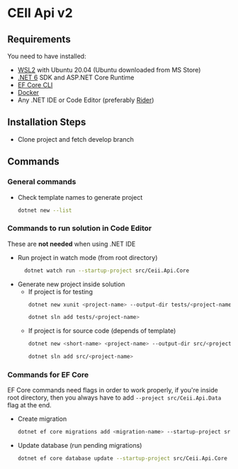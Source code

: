 ﻿# CEII Api v2

## Requirements

You need to have installed:
- [WSL2](https://aka.ms/wsl2) with Ubuntu 20.04 (Ubuntu downloaded from MS Store)
- [.NET 6](https://docs.microsoft.com/en-us/dotnet/core/install/linux-ubuntu#2110-) SDK and ASP.NET Core Runtime
- [EF Core CLI](https://docs.microsoft.com/en-us/ef/core/cli/dotnet)
- [Docker](https://docs.docker.com/desktop/windows/wsl/)
- Any .NET IDE or Code Editor (preferably [Rider](https://www.jetbrains.com/rider/))

## Installation Steps
- Clone project and fetch develop branch

## Commands

### General commands
- Check template names to generate project
  ```bash
  dotnet new --list
  ```

### Commands to run solution in Code Editor
These are **not needed** when using .NET IDE

- Run project in watch mode (from root directory)
    ```bash
      dotnet watch run --startup-project src/Ceii.Api.Core
   ```
- Generate new project inside solution
  - If project is for testing
    ```bash
    dotnet new xunit <project-name> --output-dir tests/<project-name>
    
    dotnet sln add tests/<project-name>
    ```
  - If project is for source code (depends of template)
    ```bash
    dotnet new <short-name> <project-name> --output-dir src/<project-name>

    dotnet sln add src/<project-name>
    ```

### Commands for EF Core
EF Core commands need flags in order to work properly, if you're inside root directory, then you always
have to add `--project src/Ceii.Api.Data` flag at the end.

- Create migration
  ```bash
  dotnet ef core migrations add <migration-name> --startup-project src/Ceii.Api.Core --project src/Ceii.Api.Data
  ```
- Update database (run pending migrations)
  ```bash
  dotnet ef core database update --startup-project src/Ceii.Api.Core --project src/Ceii.Api.Data
  ```